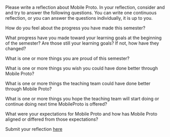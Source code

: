 Please write a reflection about Mobile Proto. In your reflection, consider and and try to answer the following questions. You can write one continuous reflection, or you can answer the questions individually, it is up to you.

How do you feel about the progress you have made this semester?

What progress have you made toward your learning goals at the beginning of the semester? Are those still your learning goals? If not, how have they changed?

What is one or more things you are proud of this semester?

What is one or more things you wish you could have done better through Mobile Proto?

What is one or more things the teaching team could have done better through Mobile Proto?

What is one or more things you hope the teaching team will start doing or continue doing next time MobileProto is offered?

What were your expectations for Mobile Proto and how has Mobile Proto aligned or differed from those expectations?

Submit your reflection [here](https://goo.gl/forms/kNOt7QauXR16JXSj2)
